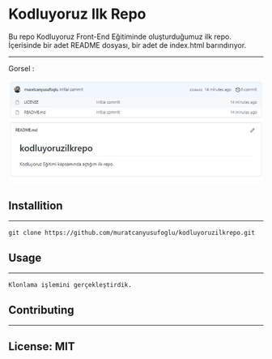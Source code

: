 # Kodluyoruz Ilk Repo
Bu repo Kodluyoruz Front-End Eğitiminde oluşturduğumuz ilk repo. İçerisinde bir adet README dosyası, bir adet de index.html barındırıyor.

---------

Gorsel :
 
![alt text](https://github.com/muratcanyusufoglu/kodluyoruzilkrepo/blob/main/markdown.JPG?raw=true "Foto")


## Installition
------------
```
git clone https://github.com/muratcanyusufoglu/kodluyoruzilkrepo.git
```

## Usage
---------------
```
Klonlama işlemini gerçekleştirdik.
```

## Contributing
---------


License: MIT
-----
